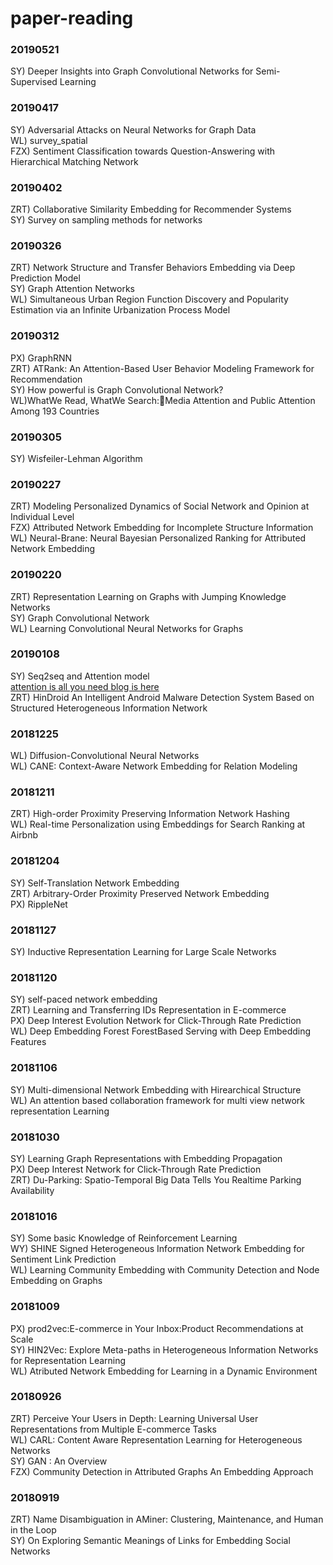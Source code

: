 # paper-reading  

### 20190521   
SY) Deeper Insights into Graph Convolutional Networks for Semi-Supervised Learning   


### 20190417   
SY) Adversarial Attacks on Neural Networks for Graph Data  
WL) survey_spatial  
FZX) Sentiment Classification towards Question-Answering with Hierarchical Matching Network


### 20190402
ZRT) Collaborative Similarity Embedding for Recommender Systems   
SY) Survey on sampling methods for networks

### 20190326
ZRT) Network Structure and Transfer Behaviors Embedding via Deep Prediction Model  
SY) Graph Attention Networks   
WL) Simultaneous Urban Region Function Discovery and Popularity Estimation via an Infinite Urbanization Process Model  

### 20190312   
PX) GraphRNN  
ZRT) ATRank: An Attention-Based User Behavior Modeling Framework for Recommendation  
SY) How powerful is Graph Convolutional Network?  
WL)WhatWe Read, WhatWe Search:Media Attention and Public Attention Among 193 Countries  

### 20190305   
SY) Wisfeiler-Lehman Algorithm   


### 20190227  
ZRT) Modeling Personalized Dynamics of Social Network and Opinion at Individual Level  
FZX) Attributed Network Embedding for Incomplete Structure Information  
WL) Neural-Brane: Neural Bayesian Personalized Ranking for Attributed Network Embedding  

  
### 20190220  
ZRT) Representation Learning on Graphs with Jumping Knowledge Networks  
SY) Graph Convolutional Network  
WL) Learning Convolutional Neural Networks for Graphs  

### 20190108   
SY) Seq2seq and Attention model   
[attention is all you need blog is here](http://jalammar.github.io/illustrated-transformer/)   
ZRT) HinDroid An Intelligent Android Malware Detection System Based on Structured Heterogeneous Information Network  

### 20181225  
WL) Diffusion-Convolutional Neural Networks  
WL) CANE: Context-Aware Network Embedding for Relation Modeling  

### 20181211  
ZRT) High-order Proximity Preserving Information Network Hashing  
WL) Real-time Personalization using Embeddings for Search Ranking at Airbnb

### 20181204   
SY) Self-Translation Network Embedding  
ZRT) Arbitrary-Order Proximity Preserved Network Embedding  
PX) RippleNet  

### 20181127  
SY) Inductive Representation Learning for Large Scale Networks

### 20181120  
SY) self-paced network embedding  
ZRT) Learning and Transferring IDs Representation in E-commerce  
PX) Deep Interest Evolution Network for Click-Through Rate Prediction  
WL) Deep Embedding Forest ForestBased Serving with Deep Embedding Features

### 20181106  
SY) Multi-dimensional Network Embedding with Hirearchical Structure  
WL) An attention based collaboration framework for multi view network representation Learning  

### 20181030  
SY) Learning Graph Representations with Embedding Propagation   
PX) Deep Interest Network for Click-Through Rate Prediction  
ZRT) Du-Parking: Spatio-Temporal Big Data Tells You Realtime Parking Availability
### 20181016
SY) Some basic Knowledge of Reinforcement Learning  
WY) SHINE Signed Heterogeneous Information Network Embedding for Sentiment Link Prediction  
WL) Learning Community Embedding with Community Detection and Node Embedding on Graphs
### 20181009
PX) prod2vec:E-commerce in Your Inbox:Product Recommendations at Scale  
SY) HIN2Vec: Explore Meta-paths in Heterogeneous Information Networks for Representation Learning  
WL) Atributed Network Embedding for Learning in a Dynamic Environment  
### 20180926
ZRT) Perceive Your Users in Depth: Learning Universal User Representations from Multiple E-commerce Tasks  
WL) CARL: Content Aware Representation Learning for Heterogeneous Networks  
SY) GAN : An Overview  
FZX) Community Detection in Attributed Graphs An Embedding Approach
### 20180919
ZRT) Name Disambiguation in AMiner: Clustering, Maintenance, and Human in the Loop  
SY) On Exploring Semantic Meanings of Links for Embedding Social Networks  

